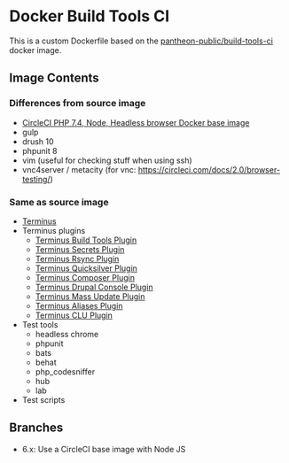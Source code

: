 # Docker Build Tools CI

This is a custom Dockerfile based on the [pantheon-public/build-tools-ci](https://quay.io/repository/pantheon-public/build-tools-ci) docker image.

## Image Contents

### Differences from source image

- [CircleCI PHP 7.4, Node, Headless browser Docker base image](https://hub.docker.com/r/circleci/php)
- gulp
- drush 10
- phpunit 8
- vim (useful for checking stuff when using ssh)
- vnc4server / metacity (for vnc: https://circleci.com/docs/2.0/browser-testing/)

### Same as source image
- [Terminus](https://github.com/pantheon-systems/terminus)
- Terminus plugins
  - [Terminus Build Tools Plugin](https://github.com/pantheon-systems/terminus-build-tools-plugin)
  - [Terminus Secrets Plugin](https://github.com/pantheon-systems/terminus-secrets-plugin)
  - [Terminus Rsync Plugin](https://github.com/pantheon-systems/terminus-rsync-plugin)
  - [Terminus Quicksilver Plugin](https://github.com/pantheon-systems/terminus-quicksilver-plugin)
  - [Terminus Composer Plugin](https://github.com/pantheon-systems/terminus-composer-plugin)
  - [Terminus Drupal Console Plugin](https://github.com/pantheon-systems/terminus-drupal-console-plugin)
  - [Terminus Mass Update Plugin](https://github.com/pantheon-systems/terminus-mass-update)
  - [Terminus Aliases Plugin](https://github.com/pantheon-systems/terminus-aliases-plugin)
  - [Terminus CLU Plugin](https://github.com/pantheon-systems/terminus-clu-plugin)
- Test tools
  - headless chrome
  - phpunit
  - bats
  - behat
  - php_codesniffer
  - hub
  - lab
- Test scripts

## Branches

- 6.x: Use a CircleCI base image with Node JS
